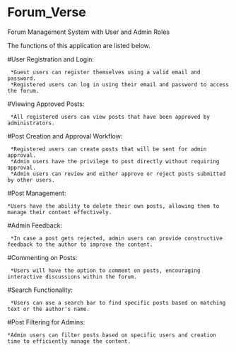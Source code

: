 # Forum_Verse

Forum Management System with User and Admin Roles

The functions of this application are listed below.

#User Registration and Login:

     *Guest users can register themselves using a valid email and password.
     *Registered users can log in using their email and password to access the forum.
      
#Viewing Approved Posts:
     
     *All registered users can view posts that have been approved by administrators.
     
#Post Creation and Approval Workflow:

     *Registered users can create posts that will be sent for admin approval.
     *Admin users have the privilege to post directly without requiring approval.
     *Admin users can review and either approve or reject posts submitted by other users.
     
#Post Management:

    *Users have the ability to delete their own posts, allowing them to manage their content effectively.
     
#Admin Feedback:

     *In case a post gets rejected, admin users can provide constructive feedback to the author to improve the content.
     
#Commenting on Posts:

     *Users will have the option to comment on posts, encouraging interactive discussions within the forum.
     
#Search Functionality:

     *Users can use a search bar to find specific posts based on matching text or the author's name.
     
#Post Filtering for Admins:

    *Admin users can filter posts based on specific users and creation time to efficiently manage the content.
